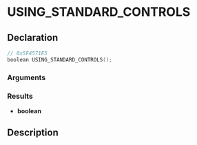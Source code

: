 # USING_STANDARD_CONTROLS

## Declaration
```cpp
// 0x5F4571E5
boolean USING_STANDARD_CONTROLS();
```

### Arguments

### Results
- **boolean**

## Description
